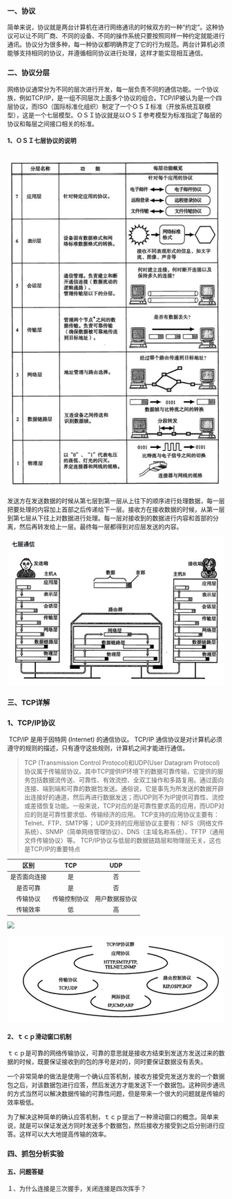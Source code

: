 ### 一、协议

​	简单来说，协议就是两台计算机在进行网络通讯的时候双方的一种“约定”。这种协议可以让不同厂商、不同的设备、不同的操作系统只要按照同样一种约定就能进行通讯。协议分为很多种，每一种协议都明确界定了它的行为规范。两台计算机必须能够支持相同的协议，并遵循相同协议进行处理，这样才能实现相互通信。

### 二、协议分层

​	网络协议通常分为不同的层次进行开发，每一层负责不同的通信功能。一个协议族，例如TCP/IP，是一组不同层次上面多个协议的组合。TCP/IP被认为是一个四层协议，而ISO（国际标准化组织）制定了一个ＯＳＩ标准（开放系统互联模型），这是一个七层模型。ＯＳＩ协议就是以ＯＳＩ参考模型为标准指定了每层的协议和每层之间接口相关的标准。

#### 1、ＯＳＩ七层协议的说明

​	![](./picture/osi协议.png)

​	发送方在发送数据的时候从第七层到第一层从上往下的顺序进行处理数据，每一层把要处理的内容加上首部之后传递给下一层。接收方在接收数据的时候，从第一层到第七层从下往上对数据进行处理。每一层对接收到的数据进行内容和首部的分离，然后再转发给上一层。最终每一层都得到对应层发送的内容。

![](./picture/七层通讯.png)



### 三、TCP详解

### 1、TCP/IP协议	

​	TCP/IP 是用于因特网 (Internet) 的通信协议。 TCP/IP 通信协议是对计算机必须遵守的规则的描述，只有遵守这些规则，计算机之间才能进行通信。

> TCP (Transmission Control Protocol)和UDP(User Datagram Protocol)协议属于传输层协议。其中TCP提供IP环境下的数据可靠传输，它提供的服务包括数据流传送、可靠性、有效流控、全双工操作和多路复用。通过面向连接、端到端和可靠的数据包发送。通俗说，它是事先为所发送的数据开辟出连接好的通道，然后再进行数据发送；而UDP则不为IP提供可靠性、流控或差错恢复功能。一般来说，TCP对应的是可靠性要求高的应用，而UDP对应的则是可靠性要求低、传输经济的应用。 
> TCP支持的应用协议主要有：Telnet、FTP、SMTP等； 
> UDP支持的应用层协议主要有：NFS（网络文件系统）、SNMP（简单网络管理协议）、DNS（主域名称系统）、TFTP（通用文件传输协议）等。 
> TCP/IP协议与低层的数据链路层和物理层无关，这也是TCP/IP的重要特点

|     区别     |     TCP      |      UDP       |
| :----------: | :----------: | :------------: |
| 是否面向连接 |      是      |       否       |
|   是否可靠   |      是      |       否       |
|   传输协议   | 传输控制协议 | 用户数据报协议 |
|   传输效率   |      低      |       高       |

![](./picture/tcp-ip和osi.png)

![](./picture/tcp-ip协议族.png)

#### 2、ｔｃｐ滑动窗口机制

​	ｔｃｐ是可靠的网络传输协议，可靠的意思就是接收方结束到发送方发送过来的数据的时候，既要保证接收到的包的序号是对的，同时要保证数据没有丢失。

​	一个非常简单的做法是使用一个确认应答机制，接收方接受完发送方发的一个数据包之后，对该数据包进行应答，然后发送方才能发送下一个数据包。这种同步通讯的方式当然可以解决数据传输的可靠性问题，但是带来一个很大的问题就是传输的效率极低。

​	为了解决这种简单的确认应答机制，ｔｃｐ提出了一种滑动窗口的概念。简单来说，就是可以保证发送方同时发送多个数据包，然后接收方接受到之后分别进行应答。这样可以大大地提高传输的效率。



### 四、抓包分析实验

#### 五、问题答疑

１、为什么连接是三次握手，关闭连接是四次挥手？

